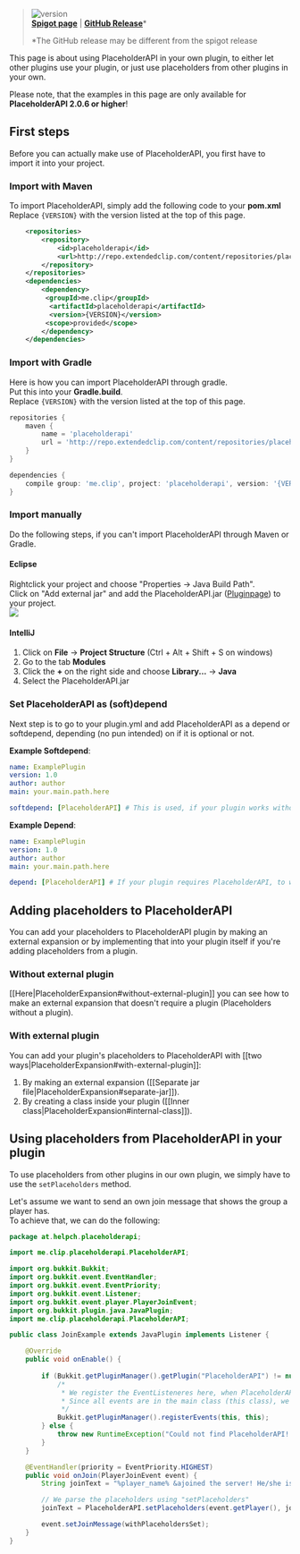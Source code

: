 [version]: https://img.shields.io/nexus/r/http/repo.extendedclip.com/me.clip/placeholderapi.svg?label=API-Version
[Spigot page]: https://spigotmc.org/resources/6245
[GitHub release]: /PlaceholderAPI/PlaceholderAPI/releases/latest

> ![version]  
> **[Spigot page]** | **[GitHub Release]***
>
> *The GitHub release may be different from the spigot release

This page is about using PlaceholderAPI in your own plugin, to either let other plugins use your plugin, or just use placeholders from other plugins in your own.

Please note, that the examples in this page are only available for **PlaceholderAPI 2.0.6 or higher**!

## First steps
Before you can actually make use of PlaceholderAPI, you first have to import it into your project.

### Import with Maven
To import PlaceholderAPI, simply add the following code to your **pom.xml**  
Replace `{VERSION}` with the version listed at the top of this page.  
```xml
    <repositories>
        <repository>
            <id>placeholderapi</id>
            <url>http://repo.extendedclip.com/content/repositories/placeholderapi/</url>
        </repository>
    </repositories>
    <dependencies>
        <dependency>
         <groupId>me.clip</groupId>
          <artifactId>placeholderapi</artifactId>
          <version>{VERSION}</version>
         <scope>provided</scope>
        </dependency>
    </dependencies>
```

### Import with Gradle
Here is how you can import PlaceholderAPI through gradle.  
Put this into your **Gradle.build**.  
Replace `{VERSION}` with the version listed at the top of this page.  
```gradle
repositories {
    maven {
        name = 'placeholderapi'
        url = 'http://repo.extendedclip.com/content/repositories/placeholderapi/'
    }
}

dependencies {
    compile group: 'me.clip', project: 'placeholderapi', version: '{VERSION}'
}
```

### Import manually
Do the following steps, if you can't import PlaceholderAPI through Maven or Gradle.

#### Eclipse
Rightclick your project and choose "Properties -> Java Build Path".  
Click on "Add external jar" and add the PlaceholderAPI.jar ([Pluginpage](https://www.spigotmc.org/resources/placeholderapi.6245/)) to your project.  
![](https://img.extendedclip.com/02-23-16-11:50:21.png)

#### IntelliJ  
1. Click on **File** -> **Project Structure** (Ctrl + Alt + Shift + S on windows)
2. Go to the tab **Modules**
3. Click the **+** on the right side and choose **Library...** -> **Java**
4. Select the PlaceholderAPI.jar

### Set PlaceholderAPI as (soft)depend
Next step is to go to your plugin.yml and add PlaceholderAPI as a depend or softdepend, depending (no pun intended) on if it is optional or not.

**Example Softdepend**:
```yaml
name: ExamplePlugin
version: 1.0
author: author
main: your.main.path.here

softdepend: [PlaceholderAPI] # This is used, if your plugin works without PlaceholderAPI.
```

**Example Depend**:
```yaml
name: ExamplePlugin
version: 1.0
author: author
main: your.main.path.here

depend: [PlaceholderAPI] # If your plugin requires PlaceholderAPI, to work, use this.
```

## Adding placeholders to PlaceholderAPI

You can add your placeholders to PlaceholderAPI plugin by making an external expansion or by implementing that into your plugin itself if you're adding placeholders from a plugin.

### Without external plugin
[[Here|PlaceholderExpansion#without-external-plugin]] you can see how to make an external expansion that doesn't require a plugin (Placeholders without a plugin).

### With external plugin
You can add your plugin's placeholders to PlaceholderAPI with [[two ways|PlaceholderExpansion#with-external-plugin]]:
1. By making an external expansion ([[Separate jar file|PlaceholderExpansion#separate-jar]]).
2. By creating a class inside your plugin ([[Inner class|PlaceholderExpansion#internal-class]]).

## Using placeholders from PlaceholderAPI in your plugin
To use placeholders from other plugins in our own plugin, we simply have to use the `setPlaceholders` method.

Let's assume we want to send an own join message that shows the group a player has.  
To achieve that, we can do the following:  
```java
package at.helpch.placeholderapi;

import me.clip.placeholderapi.PlaceholderAPI;

import org.bukkit.Bukkit;
import org.bukkit.event.EventHandler;
import org.bukkit.event.EventPriority;
import org.bukkit.event.Listener;
import org.bukkit.event.player.PlayerJoinEvent;
import org.bukkit.plugin.java.JavaPlugin;
import me.clip.placeholderapi.PlaceholderAPI;

public class JoinExample extends JavaPlugin implements Listener {

    @Override
    public void onEnable() {
 
        if (Bukkit.getPluginManager().getPlugin("PlaceholderAPI") != null) {
            /*
             * We register the EventListeneres here, when PlaceholderAPI is installed.
             * Since all events are in the main class (this class), we simply use "this"
             */
            Bukkit.getPluginManager().registerEvents(this, this);
        } else {
            throw new RuntimeException("Could not find PlaceholderAPI!! Plugin can not work without it!");
        }
    }

    @EventHandler(priority = EventPriority.HIGHEST)
    public void onJoin(PlayerJoinEvent event) {
        String joinText = "%player_name% &ajoined the server! He/she is rank &f%vault_rank%";

        // We parse the placeholders using "setPlaceholders"
        joinText = PlaceholderAPI.setPlaceholders(event.getPlayer(), joinText);

        event.setJoinMessage(withPlaceholdersSet);
    }
}
```